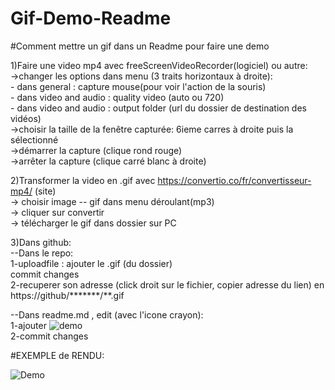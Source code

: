 # Gif-Demo-Readme

#Comment mettre un gif dans un Readme pour faire une demo 

<p> 
  1)Faire une video mp4 avec freeScreenVideoRecorder(logiciel)  ou autre: <br>
    ->changer les options dans menu (3 traits horizontaux à droite):<br>
       - dans general : capture mouse(pour voir l'action de la souris)<br>
       - dans video and audio  : quality video (auto ou 720)<br>
       - dans video and audio  : output folder (url du dossier de destination des vidéos)<br>
   ->choisir la taille de la fenêtre capturée: 6ieme carres à droite puis la sélectionné <br>
   ->démarrer la capture (clique rond rouge)<br>
   ->arrêter la capture (clique carré blanc à droite)<br>

 2)Transformer la video en .gif avec https://convertio.co/fr/convertisseur-mp4/ (site)<br>
  -> choisir image -- gif dans menu déroulant(mp3) <br>
  -> cliquer sur convertir <br>
  -> télécharger le gif dans dossier sur PC <br>
  
 3)Dans github:<br>
  --Dans le repo: <br>
      1-uploadfile : ajouter le .gif (du dossier)<br>
                     commit changes<br>
      2-recuperer son adresse (click droit sur le fichier, copier adresse du lien) en https://github/*******/**.gif <br>

  --Dans readme.md , edit (avec l'icone crayon): <br>
      1-ajouter ![demo](https://github.com/*********/****.gif) <br>
      2-commit changes <br>
</p>

#EXEMPLE de RENDU:

![Demo](https://github.com/legrandflo/test/blob/master/DemoPierreFeuilleCiseaux.gif)
